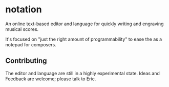 # notation

An online text-based editor and language for quickly writing and engraving musical scores.

It's focused on "just the right amount of programmability" to ease the as a notepad for composers.

## Contributing

The editor and language are still in a highly experimental state. Ideas and Feedback are welcome; please talk to Eric.
